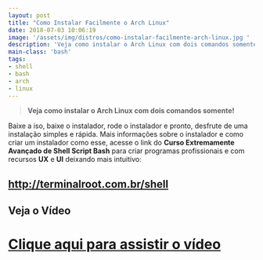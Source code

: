 ```yaml
---
layout: post
title: "Como Instalar Facilmente o Arch Linux"
date: 2018-07-03 10:06:19
image: '/assets/img/distros/como-instalar-facilmente-arch-linux.jpg '
description: 'Veja como instalar o Arch Linux com dois comandos somente!'
main-class: 'bash'
tags:
- shell
- bash
- arch
- linux
---
```


> **Veja como instalar o Arch Linux com dois comandos somente!**

Baixe a iso, baixe o instalador, rode o instalador e pronto, desfrute de uma instalação simples e rápida. Mais informações sobre o instalador e como criar um instalador como esse, acesse o link do **Curso Extremamente Avançado de Shell Script Bash** para criar programas profissionais e com recursos **UX** e **UI** deixando mais intuitivo:
## <http://terminalroot.com.br/shell>

## Veja o Vídeo
# [Clique aqui para assistir o vídeo](https://youtu.be/Pjbd-cuP3YE)



